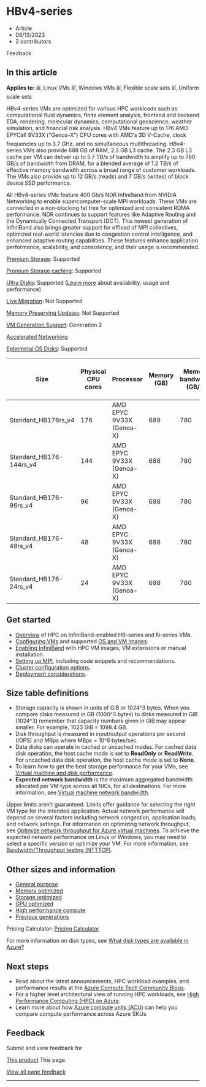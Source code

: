 # HBv4-series

* Article
* 06/13/2023
* 2 contributors

Feedback

## In this article

**Applies to:** âï¸ Linux VMs âï¸ Windows VMs âï¸ Flexible scale sets âï¸ Uniform scale sets

HBv4-series VMs are optimized for various HPC workloads such as computational fluid dynamics, finite element analysis, frontend and backend EDA, rendering, molecular dynamics, computational geoscience, weather simulation, and financial risk analysis. HBv4 VMs feature up to 176 AMD EPYCâ¢ 9V33X ("Genoa-X") CPU cores with AMD's 3D V-Cache, clock frequencies up to 3.7 GHz, and no simultaneous multithreading. HBv4-series VMs also provide 688 GB of RAM, 2.3 GB L3 cache. The 2.3 GB L3 cache per VM can deliver up to 5.7 TB/s of bandwidth to amplify up to 780 GB/s of bandwidth from DRAM, for a blended average of 1.2 TB/s of effective memory bandwidth across a broad range of customer workloads. The VMs also provide up to 12 GB/s (reads) and 7 GB/s (writes) of block device SSD performance.

All HBv4-series VMs feature 400 Gb/s NDR InfiniBand from NVIDIA Networking to enable supercomputer-scale MPI workloads. These VMs are connected in a non-blocking fat tree for optimized and consistent RDMA performance. NDR continues to support features like Adaptive Routing and the Dynamically Connected Transport (DCT). This newest generation of InfiniBand also brings greater support for offload of MPI collectives, optimized real-world latencies due to congestion control intelligence, and enhanced adaptive routing capabilities. These features enhance application performance, scalability, and consistency, and their usage is recommended.

[Premium Storage](premium-storage-performance): Supported  

[Premium Storage caching](premium-storage-performance): Supported  

[Ultra Disks](disks-types#ultra-disks): Supported ([Learn more](https://techcommunity.microsoft.com/t5/azure-compute/ultra-disk-storage-for-hpc-and-gpu-vms/ba-p/2189312) about availability, usage and performance)  

[Live Migration](maintenance-and-updates): Not Supported  

[Memory Preserving Updates](maintenance-and-updates): Not Supported  

[VM Generation Support](generation-2): Generation 2  

[Accelerated Networking](../virtual-network/create-vm-accelerated-networking-cli)  

[Ephemeral OS Disks](ephemeral-os-disks): Supported  

| Size | Physical CPU cores | Processor | Memory (GB) | Memory bandwidth (GB/s) | Base CPU frequency (GHz) | Single-core frequency (GHz, peak) | RDMA performance (Gb/s) | MPI support | Temp storage (TB) | Max data disks | Max Ethernet vNICs |
| --- | --- | --- | --- | --- | --- | --- | --- | --- | --- | --- | --- |
| Standard\_HB176rs\_v4 | 176 | AMD EPYC 9V33X (Genoa-X) | 688 | 780 | 2.4 | 3.7 | 400 | All | 2 \* 1.8 | 32 | 8 |
| Standard\_HB176-144rs\_v4 | 144 | AMD EPYC 9V33X (Genoa-X) | 688 | 780 | 2.4 | 3.7 | 400 | All | 2 \* 1.8 | 32 | 8 |
| Standard\_HB176-96rs\_v4 | 96 | AMD EPYC 9V33X (Genoa-X) | 688 | 780 | 2.4 | 3.7 | 400 | All | 2 \* 1.8 | 32 | 8 |
| Standard\_HB176-48rs\_v4 | 48 | AMD EPYC 9V33X (Genoa-X) | 688 | 780 | 2.4 | 3.7 | 400 | All | 2 \* 1.8 | 32 | 8 |
| Standard\_HB176-24rs\_v4 | 24 | AMD EPYC 9V33X (Genoa-X) | 688 | 780 | 2.4 | 3.7 | 400 | All | 2 \* 1.8 | 32 | 8 |

## Get started

* [Overview](overview-hb-hc) of HPC on InfiniBand-enabled HB-series and N-series VMs.
* [Configuring VMs](configure) and supported [OS and VM Images](configure#vm-images).
* [Enabling InfiniBand](extensions/enable-infiniband) with HPC VM images, VM extensions or manual installation.
* [Setting up MPI](setup-mpi), including code snippets and recommendations.
* [Cluster configuration options](sizes-hpc#cluster-configuration-options).
* [Deployment considerations](sizes-hpc#deployment-considerations).

## Size table definitions

* Storage capacity is shown in units of GiB or 1024^3 bytes. When you compare disks measured in GB (1000^3 bytes) to disks measured in GiB (1024^3) remember that capacity numbers given in GiB may appear smaller. For example, 1023 GiB = 1098.4 GB.
* Disk throughput is measured in input/output operations per second (IOPS) and MBps where MBps = 10^6 bytes/sec.
* Data disks can operate in cached or uncached modes. For cached data disk operation, the host cache mode is set to **ReadOnly** or **ReadWrite**. For uncached data disk operation, the host cache mode is set to **None**.
* To learn how to get the best storage performance for your VMs, see [Virtual machine and disk performance](disks-performance).
* **Expected network bandwidth** is the maximum aggregated bandwidth allocated per VM type across all NICs, for all destinations. For more information, see [Virtual machine network bandwidth](../virtual-network/virtual-machine-network-throughput).

Upper limits aren't guaranteed. Limits offer guidance for selecting the right VM type for the intended application. Actual network performance will depend on several factors including network congestion, application loads, and network settings. For information on optimizing network throughput, see [Optimize network throughput for Azure virtual machines](../virtual-network/virtual-network-optimize-network-bandwidth). To achieve the expected network performance on Linux or Windows, you may need to select a specific version or optimize your VM. For more information, see [Bandwidth/Throughput testing (NTTTCP)](../virtual-network/virtual-network-bandwidth-testing).

## Other sizes and information

* [General purpose](sizes-general)
* [Memory optimized](sizes-memory)
* [Storage optimized](sizes-storage)
* [GPU optimized](sizes-gpu)
* [High performance compute](sizes-hpc)
* [Previous generations](sizes-previous-gen)

Pricing Calculator: [Pricing Calculator](https://azure.microsoft.com/pricing/calculator/)

For more information on disk types, see [What disk types are available in Azure?](disks-types)

## Next steps

* Read about the latest announcements, HPC workload examples, and performance results at the [Azure Compute Tech Community Blogs](https://techcommunity.microsoft.com/t5/azure-compute/bg-p/AzureCompute).
* For a higher level architectural view of running HPC workloads, see [High Performance Computing (HPC) on Azure](/en-us/azure/architecture/topics/high-performance-computing/).
* Learn more about how [Azure compute units (ACU)](acu) can help you compare compute performance across Azure SKUs.

## Feedback

Submit and view feedback for

[This product](https://feedback.azure.com/d365community/forum/ec2f1827-be25-ec11-b6e6-000d3a4f0f1c)
This page

[View all page feedback](https://github.com/MicrosoftDocs/azure-docs/issues)

---
